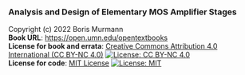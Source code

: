 ### Analysis and Design of Elementary MOS Amplifier Stages
Copyright (c) 2022 Boris Murmann  
**Book URL**: https://open.umn.edu/opentextbooks  
**License for book and errata**: [Creative Commons Attribution 4.0 International (CC BY-NC 4.0)](https://creativecommons.org/licenses/by-nc/4.0/) [![License: CC BY-NC 4.0](https://img.shields.io/badge/License-CC_BY--NC_4.0-lightgrey.svg)](https://creativecommons.org/licenses/by-nc/4.0/)  
**License for code**: [MIT License](https://opensource.org/licenses/MIT) [![License: MIT](https://img.shields.io/badge/License-MIT-yellow.svg)](https://opensource.org/licenses/MIT)
